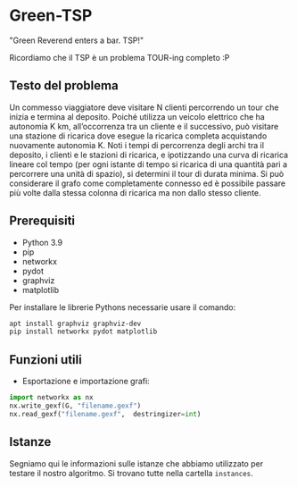 # Green-TSP

"Green Reverend enters a bar. TSP!"

Ricordiamo che il TSP è un problema TOUR-ing completo :P

## Testo del problema

Un commesso viaggiatore deve visitare N clienti percorrendo un tour che inizia e termina al deposito. Poiché utilizza un veicolo elettrico che ha autonomia K km, all’occorrenza tra un cliente e il successivo, può visitare una stazione di ricarica dove esegue la ricarica completa acquistando nuovamente autonomia K. Noti i tempi di percorrenza degli archi tra il deposito, i clienti e le stazioni di ricarica, e ipotizzando una curva di ricarica lineare col tempo (per ogni istante di tempo si ricarica di una quantità pari a percorrere una unità di spazio), si determini il tour di durata minima. Si può considerare il grafo come completamente connesso ed è possibile passare più volte dalla stessa colonna di ricarica ma non dallo stesso cliente.

## Prerequisiti

- Python 3.9
- pip
- networkx
- pydot
- graphviz
- matplotlib

Per installare le librerie Pythons necessarie usare il comando:

```bash
apt install graphviz graphviz-dev
pip install networkx pydot matplotlib
```

## Funzioni utili

- Esportazione e importazione grafi:

```python
import networkx as nx
nx.write_gexf(G, "filename.gexf")
nx.read_gexf("filename.gexf",  destringizer=int)
```

## Istanze

Segniamo qui le informazioni sulle istanze che abbiamo utilizzato per testare il nostro algoritmo. Si trovano tutte nella cartella `instances`.
